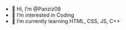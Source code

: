- 👋 Hi, I’m @Panziz09
- 👀 I’m interested in Coding 
- 🌱 I’m currently learning HTML, CSS, JS, C++


<!---
Panziz09/Panziz09 is a ✨ special ✨ repository because its `README.md` (this file) appears on your GitHub profile.
You can click the Preview link to take a look at your changes.
--->
